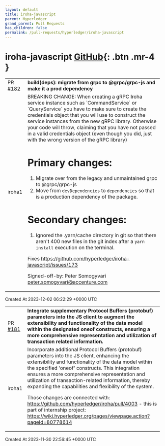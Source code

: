 ```yaml
---
layout: default
title: iroha-javascript
parent: Hyperledger
grand_parent: Pull Requests
has_children: false
permalink: /pull-requests/hyperledger/iroha-javascript
---
```


# iroha-javascript <span class="fs-3 right-align">[GitHub](https://github.com/hyperledger/iroha-javascript){: .btn .mr-4 }</span>


<div>
    <table>
        <tr>
            <td>
                PR <a href="https://github.com/hyperledger/iroha-javascript/pull/182" class=".btn">#182</a>
            </td>
            <td>
                <b>
                    build(deps): migrate from grpc to @grpc/grpc-js and make it a prod dependency
                </b>
            </td>
        </tr>
        <tr>
            <td>
                <span class="chip">iroha1</span>
            </td>
            <td>
                BREAKING CHANGE: When creating a gRPC Iroha service instance such as
`CommandService` or `QueryService` you have to make sure to create the
credentials object that you will use to construct the service instances
from the new gRPC library. Otherwise your code will throw, claiming that
you have not passed in a valid credentials object (even though you did,
just with the wrong version of the gRPC library)

Primary changes:
===============

1. Migrate over from the legacy and unmaintained grpc to @grpc/grpc-js
2. Move from `devDependencies` to `dependencies` so that is a production
dependency of the package.

Secondary changes:
==================

1. Ignored the .yarn/cache directory in git so that there aren't 400
new files in the git index after a `yarn install` execution on the terminal.

Fixes https://github.com/hyperledger/iroha-javascript/issues/173

Signed-off-by: Peter Somogyvari <peter.somogyvari@accenture.com>
            </td>
        </tr>
    </table>
    <div class="right-align">
        Created At 2023-12-02 06:22:29 +0000 UTC
    </div>
</div>

<div>
    <table>
        <tr>
            <td>
                PR <a href="https://github.com/hyperledger/iroha-javascript/pull/181" class=".btn">#181</a>
            </td>
            <td>
                <b>
                    Integrate supplementary Protocol Buffers (protobuf) parameters into the JS client to augment the extensibility and functionality of the data model within the designated oneof constructs, ensuring a more comprehensive representation and utilization of transaction related information.
                </b>
            </td>
        </tr>
        <tr>
            <td>
                <span class="chip">iroha1</span>
            </td>
            <td>
                Incorporate additional Protocol Buffers (protobuf) parameters into the JS client, enhancing the extensibility and functionality of the data model within the specified 'oneof' constructs. This integration ensures a more comprehensive representation and utilization of transaction-related information, thereby expanding the capabilities and flexibility of the system.

Those changes are connected with: https://github.com/hyperledger/iroha/pull/4003 - this is part of internship project: 
https://wiki.hyperledger.org/pages/viewpage.action?pageId=80778614
            </td>
        </tr>
    </table>
    <div class="right-align">
        Created At 2023-11-30 22:56:45 +0000 UTC
    </div>
</div>

